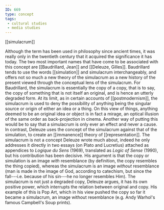```yaml
---
ID: 669
type: concept
tags: 
 - cultural studies
 - media studies
---
```


[[simulacrum]]

 Although the
term has been used in philosophy since ancient times, it was really only
in the twentieth century that it acquired the significance it has today.
The two most important names that have come to be associated with this
concept are [[Baudrillard, Jean]] and [[Deleuze, Gilles]].
Baudrillard tends to use the words
[[simulation]] and simulacrum
interchangeably, and offers not so much a new theory of the simulacrum
as a new history of the present viewed through the conceptual lens of
the simulacrum. For Baudrillard, the simulacrum is essentially the copy
of a copy, that is to say, the copy of something that is not itself an
original, and is hence an utterly degraded form. At its limit, as in
certain accounts of
[[postmodernism]], the
simulacrum is used to deny the possibility of anything being the
singular source or origin of either an idea or a thing. On this view of
things, anything deemed to be an original idea or object is in fact a
mirage, an optical illusion of the same order as back-projection in
cinema. Another way of putting this would be to say that a simulacrum is
only ever an effect and never a cause.
In contrast, Deleuze uses the concept of the simulacrum against that of
the simulation, to create an
[[immanence]] theory of
[[representation]]. The
simulacrum is not a concept Deleuze wrote much about, indeed he only
addresses it directly in two essays (on Plato and Lucretius) attached as
appendices to *Logique du Sens* (1969), translated as *Logic of Sense*
(1990), but his contribution has been decisive. His argument is that the
copy or simulation is an image *with* resemblance (by definition, the
copy resembles the thing copied), whereas the simulacrum is an image
*without* resemblance (man is made in the image of God, according to
catechism, but since the fall---i.e. because of his sin---he no longer
resembles Him). The simulacrum is not just a degraded copy, Deleuze
argues, it has its own positive power, which interrupts the relation
between original and copy. His example of this is Pop Art, which in his
view pushed the copy so far it became a simulacrum, an image without
resemblance (e.g. Andy Warhol's famous Campbell's Soup prints).
